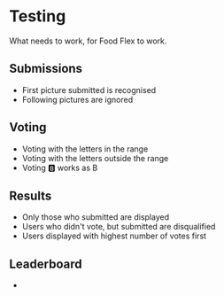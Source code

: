 # Testing

What needs to work, for Food Flex to work.

## Submissions
- First picture submitted is recognised
- Following pictures are ignored

## Voting
- Voting with the letters in the range
- Voting with the letters outside the range
- Voting :b: works as B

## Results
- Only those who submitted are displayed
- Users who didn't vote, but submitted are disqualified
- Users displayed with highest number of votes first

## Leaderboard
-  